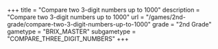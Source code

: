 +++
title = "Compare two 3-digit numbers up to 1000"
description = "Compare two 3-digit numbers up to 1000"
url = "/games/2nd-grade/compare-two-3-digit-numbers-up-to-1000"
grade = "2nd Grade"
gametype = "BRIX_MASTER"
subgametype = "COMPARE_THREE_DIGIT_NUMBERS"
+++